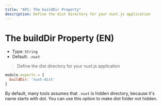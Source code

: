 ```yaml
---
title: "API: The buildDir Property"
description: Define the dist directory for your nuxt.js application
---
```


# The buildDir Property (EN)

- Type: `String`
- Default: `.nuxt`

> Define the dist directory for your nuxt.js application

```js
module.exports = {
  buildDir: 'nuxt-dist'
}
```

By default, many tools assumes that `.nuxt` is hidden directory, because it's name starts with dot. You can use this option to make dist folder not hidden.

